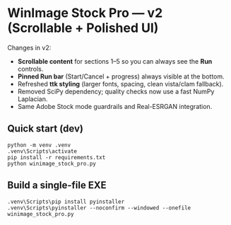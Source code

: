 # WinImage Stock Pro — v2 (Scrollable + Polished UI)

Changes in v2:
- **Scrollable content** for sections 1–5 so you can always see the **Run** controls.
- **Pinned Run bar** (Start/Cancel + progress) always visible at the bottom.
- Refreshed **ttk styling** (larger fonts, spacing, clean vista/clam fallback).
- Removed SciPy dependency; quality checks now use a fast NumPy Laplacian.
- Same Adobe Stock mode guardrails and Real-ESRGAN integration.

## Quick start (dev)
```
python -m venv .venv
.venv\Scripts\activate
pip install -r requirements.txt
python winimage_stock_pro.py
```

## Build a single-file EXE
```
.venv\Scripts\pip install pyinstaller
.venv\Scripts\pyinstaller --noconfirm --windowed --onefile winimage_stock_pro.py
```
